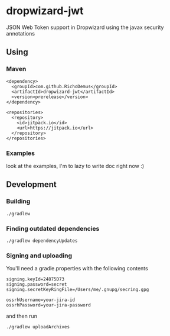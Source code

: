 # dropwizard-jwt
JSON Web Token support in Dropwizard using the javax security annotations

## Using
### Maven
```
<dependency>
  <groupId>com.github.RichoDemus</groupId>
  <artifactId>dropwizard-jwt</artifactId>
  <version>prerelease</version>
</dependency>

<repositories>
  <repository>
	<id>jitpack.io</id>
	<url>https://jitpack.io</url>
  </repository>
</repositories>
```
    
### Examples
look at the examples, I'm to lazy to write doc right now :)

## Development

### Building
```
./gradlew
```
    
### Finding outdated dependencies
```
./gradlew dependencyUpdates
```
    
### Signing and uploading
You'll need a gradle.properties with the following contents
```
signing.keyId=24875D73
signing.password=secret
signing.secretKeyRingFile=/Users/me/.gnupg/secring.gpg

ossrhUsername=your-jira-id
ossrhPassword=your-jira-password
```
and then run
```
./gradlew uploadArchives
```
